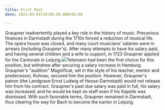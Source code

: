 ```yaml
---
title: First Post
date: 2021-03-01T19:05:58.000+02:00

---
```

Graupner inadvertently played a key role in the history of music. Precarious finances in Darmstadt during the 1710s forced a reduction of musical life. The opera house was closed, and many court musicians' salaries were in arrears (including Graupner's). After many attempts to have his salary paid, and having several children and a wife to support, in 1723 Graupner applied for the Cantorate in Leipzig.![](/uploads/02.jpg)Telemann had been the first choice for this position, but withdrew after securing a salary increase in Hamburg. Graupner's "audition" Magnificat, set in the style of his teacher, mentor and predecessor, Kuhnau, secured him the position. However, Graupner's patron (the Landgrave Ernst Ludwig of Hesse-Darmstadt) would not release him from his contract. Graupner's past due salary was paid in full, his salary was increased; and he would be kept on staff even if his Kapelle was dismissed. With such favorable terms, Graupner remained in Darmstadt, thus clearing the way for Bach to become the kantor in Leipzig.